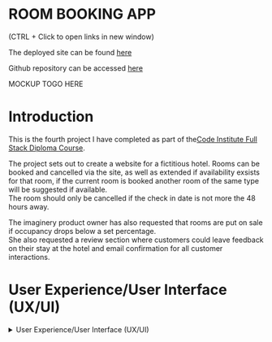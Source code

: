 # **ROOM BOOKING APP**

(CTRL + Click to open links in new window)

The deployed site can be found [here](https://PP4-CI.herokuapp.com/)

Github repository can be accessed [here](https://github.com/bobshort4bobby4/pp4-CI)


MOCKUP TOGO HERE




# **Introduction**

This is the fourth project I have completed as part of the[Code Institute Full Stack Diploma Course](https://codeinstitute.net).  

The project sets out to create a website for a fictitious hotel.  Rooms can be booked and cancelled via the site, as well as extended if availability exsists for that room,  if the  current room is booked  another room of the same type will be suggested if available.  
The room should only be cancelled if the check in date is not more the 48 hours away.

The imaginery product owner has also requested that rooms are put on sale if occupancy drops below a set percentage.  
She also requested a review section where customers could leave feedback on their stay at the hotel and email confirmation for all customer interactions.
  
# User Experience/User Interface (UX/UI)

<details>  
            
<summary>User Experience/User Interface (UX/UI)</summary>  
  
   ### User Stories  
  
   #### Casual Visitor Goals
   As a Casual Visitor I want:
  - to be easily able to ascertain information on the hotel and it's locality to aid my purchasing decision.
  - to be able to check availability for my room choice on any particular set of dates to aid my purchasing decision.
  - to navigate easily around the site to avoid frustration whilst using the site and to engender positive emotions towards the business.
  - to have any incorrect input rejected and the error explained clearly and quickly so I do not have any frustrating emotions using the site. 
    
  #### Customer Goals
  As a Customer I want:
  - to be able to easily book a room.
  - to be able to easily cancel a booking if there is more than 48 hours to check in to manage my booking.
  - to be able to easly extend my stay if possible to manage my booking .
  - to be easily able to view my booking and account details to make using the site as easy as possible.
  - to be easily able to change account details to make use as easy as possible.
  - to have all actions confirmed to me so as to avoid any confusion or mis-understandings.
  - to be able to leave a review of the hotel to improve my experience using the site/business.  
    
  #### Site Owner/Administrator
  As a Site Owner/Administrator I want:
  - to be able to view bookings to enable proper planning.
  - to be able to view/change rooms to keep room inventory current.
  - to be able to view customer information to enable efficient communication.
  - to provide a quality website in order to drive sales and increase profits.
  
  
  Using the user stories as a frame of reference the following Epics were formulated;
  
  - implement basic html and django structure
  - implement user registration and login
  - implement room booking management system
  - implement user feedback system
  - optimise the django admin panel to aid hotel management functions.
  
  The user stories were prioritised using the MoSCoW technique and the Kanban Board feature built-in to Github will be used as an information radiator.
  The user stories were broken down into tasks and these were listed under their respective Epic in the initial Kanban Board/
  Care was taken to ensure should-have proioritised user stories are not greater than 60% of the total.
  
  ### Wireframes
  
  
  
  ### Database Relations
  
  After normalization I used the following data base schema.
  RoomType
  type: charfield
  description: textfield
  price: decimalfield
  Max occupants: integerfield
  
  
  Room:
  room-number:integer
  type:foregin to roomtype
  Booked:boolean
  occupied:boolean
  
  Booking:
  user:foregin to user oath
  roomm-number: foregin to Room
  checkin: datefield
  checkout:date field
  isactive: boolean
  
  
  
  
  
  
</details>
